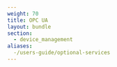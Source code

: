 ```yaml
---
weight: 70
title: OPC UA
layout: bundle
section: 
  - device_management
aliases:
  -/users-guide/optional-services
---
```

